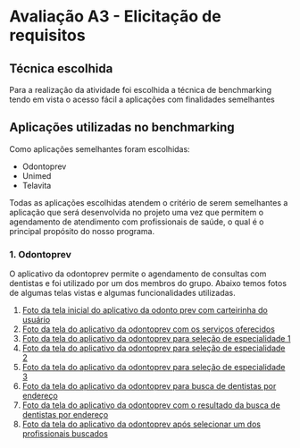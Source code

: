 # Avaliação A3 - Elicitação de requisitos

## Técnica escolhida

Para a realização da atividade foi escolhida a técnica de benchmarking tendo em vista o acesso fácil a aplicações com finalidades semelhantes

## Aplicações utilizadas no benchmarking

Como aplicações semelhantes foram escolhidas:

- Odontoprev
- Unimed
- Telavita

Todas as aplicações escolhidas atendem o critério de serem semelhantes a aplicação que será desenvolvida no projeto uma vez que permitem o agendamento de atendimento com profissionais de saúde, o qual é o principal propósito do nosso programa.

### 1. Odontoprev

O aplicativo da odontoprev permite o agendamento de consultas com dentistas e foi utilizado por um dos membros do grupo. Abaixo temos fotos de algumas telas vistas e algumas funcionalidades utilizadas.

1. [Foto da tela inicial do aplicativo da odonto prev com carteirinha do usuário](https://github.com/deividafonso281/saude_mental/blob/main/images/odontoprev1.jpeg)
2. [Foto da tela do aplicativo da odontoprev com os serviços oferecidos](https://github.com/deividafonso281/saude_mental/blob/main/images/odontoprev2.jpeg)
3. [Foto da tela do aplicativo da odontoprev para seleção de especialidade 1](https://github.com/deividafonso281/saude_mental/blob/main/images/odontoprev4.jpeg)
4. [Foto da tela do aplicativo da odontoprev para seleção de especialidade 2](https://github.com/deividafonso281/saude_mental/blob/main/images/odontoprev5.jpeg)
5. [Foto da tela do aplicativo da odontoprev para seleção de especialidade 3](https://github.com/deividafonso281/saude_mental/blob/main/images/odontoprev6.jpeg)
6. [Foto da tela do aplicativo da odontoprev para busca de dentistas por endereço](https://github.com/deividafonso281/saude_mental/blob/main/images/odontoprev7.jpeg)
7. [Foto da tela do aplicativo da odontoprev com o resultado da busca de dentistas por endereço](https://github.com/deividafonso281/saude_mental/blob/main/images/odontoprev8.jpeg)
8. [Foto da tela do aplicativo da odontoprev após selecionar um dos profissionais buscados](https://github.com/deividafonso281/saude_mental/blob/main/images/odontoprev9.jpeg)
